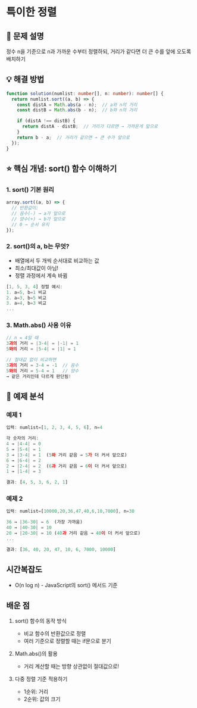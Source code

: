 # 특이한 정렬

## 📌 문제 설명

정수 n을 기준으로 n과 가까운 수부터 정렬하되, 거리가 같다면 더 큰 수를 앞에 오도록 배치하기

## 💡 해결 방법

```typescript
function solution(numlist: number[], n: number): number[] {
  return numlist.sort((a, b) => {
    const distA = Math.abs(a - n);  // a와 n의 거리
    const distB = Math.abs(b - n);  // b와 n의 거리

    if (distA !== distB) {
      return distA - distB;  // 거리가 다르면 → 가까운게 앞으로
    }
    return b - a;  // 거리가 같으면 → 큰 수가 앞으로
  });
}
```

## ⭐️ 핵심 개념: sort() 함수 이해하기

### 1. sort() 기본 원리
```typescript
array.sort((a, b) => {
  // 반환값이:
  // 음수(-) → a가 앞으로
  // 양수(+) → b가 앞으로
  // 0 → 순서 유지
});
```

### 2. sort()의 a, b는 무엇?
- 배열에서 두 개씩 순서대로 비교하는 값
- 최소/최대값이 아님!
- 정렬 과정에서 계속 바뀜

```typescript
[1, 5, 3, 4] 정렬 예시:
1. a=5, b=1 비교
2. a=3, b=5 비교
3. a=4, b=3 비교
...
```

### 3. Math.abs() 사용 이유
```typescript
// n = 4일 때
3과의 거리 = |3-4| = |-1| = 1
5와의 거리 = |5-4| = |1| = 1

// 절대값 없이 비교하면
3과의 거리 = 3-4 = -1  // 음수
5와의 거리 = 5-4 = 1   // 양수
→ 같은 거리인데 다르게 판단됨!
```

## 🌟 예제 분석

### 예제 1
```typescript
입력: numlist=[1, 2, 3, 4, 5, 6], n=4

각 숫자의 거리:
4 → |4-4| = 0
5 → |5-4| = 1
3 → |3-4| = 1  (5와 거리 같음 → 5가 더 커서 앞으로)
6 → |6-4| = 2
2 → |2-4| = 2  (6과 거리 같음 → 6이 더 커서 앞으로)
1 → |1-4| = 3

결과: [4, 5, 3, 6, 2, 1]
```

### 예제 2
```typescript
입력: numlist=[10000,20,36,47,40,6,10,7000], n=30

36 → |36-30| = 6  (가장 가까움)
40 → |40-30| = 10
20 → |20-30| = 10 (40과 거리 같음 → 40이 더 커서 앞으로)
...

결과: [36, 40, 20, 47, 10, 6, 7000, 10000]
```

## 시간복잡도

- O(n log n) - JavaScript의 sort() 메서드 기준

## 배운 점

1. sort() 함수의 동작 방식
   - 비교 함수의 반환값으로 정렬
   - 여러 기준으로 정렬할 때는 if문으로 분기

2. Math.abs()의 활용
   - 거리 계산할 때는 방향 상관없이 절대값으로!

3. 다중 정렬 기준 적용하기
   - 1순위: 거리
   - 2순위: 값의 크기
